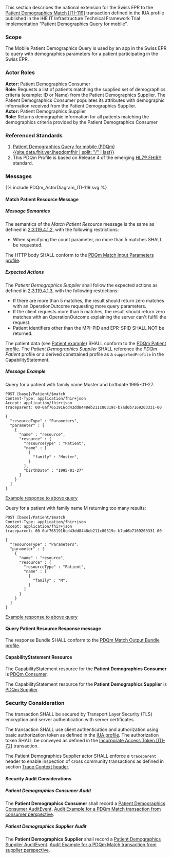 This section describes the national extension for the Swiss EPR to the [Patient Demographics Match
[ITI-119]](https://profiles.ihe.net/ITI/PDQm/ITI-119.html) transaction defined in the IUA profile published in the 
IHE IT Infrastructure Technical Framework Trial Implementation “Patient Demographics Query for mobile”.

### Scope
The Mobile Patient Demographics Query is used by an app in the Swiss EPR to query with demographics parameters for
a patient participating in the Swiss EPR.

### Actor Roles
**Actor:** Patient Demographics Consumer   
**Role:** Requests a list of patients matching the supplied set of demographics criteria (example: ID or Name) from the Patient Demographics Supplier. The Patient Demographics Consumer populates its attributes with demographic information received from the Patient Demographics Supplier.   
**Actor:** Patient Demographics Supplier   
**Role:** Returns demographic information for all patients matching the demographics criteria provided by the Patient Demographics Consumer   

### Referenced Standards

1. [Patient Demographics Query for mobile (PDQm) {{site.data.fhir.ver.ihepdqmfhir | split: "/" | last}}]({{site.data.fhir.ver.ihepdqmfhir}})
2. This PDQm Profile is based on Release 4 of the emerging [HL7® FHIR®](https://hl7.org/fhir/R4/index.html) standard.

### Messages

<div>{% include PDQm_ActorDiagram_ITI-119.svg %}</div>

#### Match Patient Resource Message

##### Message Semantics

The semantics of the _Match Patient Resource_ message is the same as defined in
[2:3.119.4.1.2](https://profiles.ihe.net/ITI/PDQm/ITI-119.html#23119412-message-semantics), with the following restrictions:

- When specifying the count parameter, no more than 5 matches SHALL be requested.

The HTTP body SHALL conform to the [PDQm Match Input Parameters profile](StructureDefinition-CHPDQmMatchParametersIn.html).

##### Expected Actions

The _Patient Demographics Supplier_ shall follow the expected actions as defined in
[2:3.119.4.1.3](https://profiles.ihe.net/ITI/PDQm/ITI-119.html#23119413-expected-actions), with the following restrictions:

- If there are more than 5 matches, the result should return zero matches with an OperationOutcome requesting more 
  query parameters.
- If the client requests more than 5 matches, the result should return zero matches with an OperationOutcome 
  explaining the server can't fulfill the request.
- Patient identifiers other than the MPI-PID and EPR-SPID SHALL NOT be returned.

The patient data (see [Patient example](Patient-FranzMusterNeedsAbsoluteUrl.html)) SHALL conform to the [PDQm Patient profile](StructureDefinition-ch-pdqm-patient.html).
The _Patient Demographics Supplier_ SHALL reference the _PDQm Patient_ profile or a derived constrained profile as a
`supportedProfile` in the CapabilityStatement.

##### Message Example

Query for a patient with family name Muster and birthdate 1995-01-27.

```http
POST [base]/Patient/$match
Content-Type: application/fhir+json
Accept: application/fhir+json
traceparent: 00-0af7651916cd43dd8448eb211c80319c-b7ad6b7169203331-00

{
  "resourceType" : "Parameters",
  "parameter" : [
    {
      "name" : "resource",
      "resource" : {
        "resourceType" : "Patient",
        "name" : [
          {
            "family" : "Muster",
          }
        ],
        "birthDate" : "1995-01-27"
      }
    }
  ]
}
```
[Example response to above query](Bundle-PDQm-QueryResponse.json.html)

Query for a patient with family name M returning too many results:

```http
POST [base]/Patient/$match
Content-Type: application/fhir+json
Accept: application/fhir+json
traceparent: 00-0af7651916cd43dd8448eb211c80319c-b7ad6b7169203331-00

{
  "resourceType" : "Parameters",
  "parameter" : [
    {
      "name" : "resource",
      "resource" : {
        "resourceType" : "Patient",
        "name" : [
          {
            "family" : "M",
          }
        ]
      }
    }
  ]
}
```
[Example response to above query](Bundle-PDQm-QueryResponseTooManyResults.json.html)

#### Query Patient Resource Response message

The response Bundle SHALL conform to the [PDQm Match Output Bundle profile](StructureDefinition-ch-pdqm-matchparametersout.html).

#### CapabilityStatement Resource

The CapabilityStatement resource for the **Patient Demographics Consumer** is
[PDQm Consumer](CapabilityStatement-CH.PDQm.Consumer.html).

The CapabilityStatement resource for the **Patient Demographics Supplier** is
[PDQm Supplier](CapabilityStatement-CH.PDQm.Supplier.html).

### Security Consideration

The transaction SHALL be secured by Transport Layer Security (TLS) encryption and server authentication with
server certificates.

The transaction SHALL use client authentication and authorization using basic authorization token as defined
in the [IUA profile](https://profiles.ihe.net/ITI/IUA). The authorization token SHALL be conveyed as
defined in the [Incorporate Access Token [ITI-72]](https://profiles.ihe.net/ITI/IUA/index.html#372-incorporate-access-token-iti-72)
transaction.

The Patient Demographics Supplier actor SHALL enforce a `traceparent` header to enable inspection of cross community
transactions as defined in section [Trace Context header](tracecontext.html).

#### Security Audit Considerations

##### Patient Demographics Consumer Audit

The **Patient Demographics Consumer** shall record a
[Patient Demographics Consumer AuditEvent](https://profiles.ihe.net/ITI/PDQm/StructureDefinition-IHE.PDQm.Match.Audit.Consumer.html).
[Audit Example for a PDQm Match transaction from consumer perspective](https://profiles.ihe.net/ITI/PDQm/AuditEvent-ex-auditPdqmMatch-consumer.html).

##### Patient Demographics Supplier Audit

The **Patient Demographics Supplier** shall record a
[Patient Demographics Supplier AuditEvent](https://profiles.ihe.net/ITI/PDQm/StructureDefinition-IHE.PDQm.Match.Audit.Supplier.html).
[Audit Example for a PDQm Match transaction from supplier perspective](https://profiles.ihe.net/ITI/PDQm/AuditEvent-ex-auditPdqmMatch-supplier.html).
